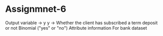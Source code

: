 # Assignmnet-6
Output variable -> y  y -> Whether the client has subscribed a term deposit or not Binomial ("yes" or "no")  Attribute information For bank dataset
